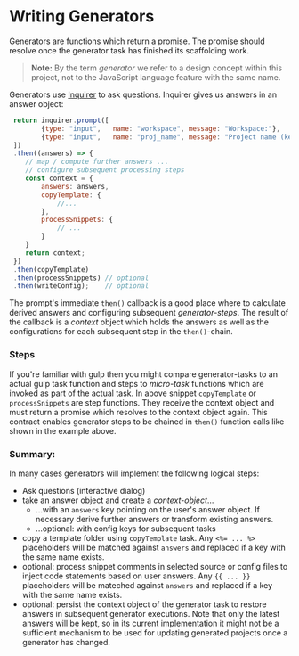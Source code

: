 # Writing Generators

Generators are functions which return a promise. The
promise should resolve once the generator task has finished its scaffolding work.

> **Note:** By the term *generator* we refer to a design concept within this project,
not to the JavaScript language feature with the same name.

Generators use [Inquirer](https://github.com/SBoudrias/Inquirer.js) to ask
questions. Inquirer gives us answers in an answer object:

```javascript
 return inquirer.prompt([
        {type: "input",   name: "workspace", message: "Workspace:"},
        {type: "input",   name: "proj_name", message: "Project name (kebab-case):"},
 ])
 .then((answers) => {
    // map / compute further answers ...
    // configure subsequent processing steps
    const context = {
        answers: answers,
        copyTemplate: {
            //...
        },
        processSnippets: {
            // ...
        }
    }
    return context;
 })
 .then(copyTemplate)
 .then(processSnippets) // optional
 .then(writeConfig);    // optional
```

The prompt's immediate `then()` callback is a good place where to calculate
derived answers and configuring subsequent *generator-steps*. The result of the
callback is a *context* object which holds the answers as well as the
configurations for each subsequent step in the `then()`-chain.

### Steps

If you're familiar with gulp then you might compare generator-tasks to an actual
gulp task function and steps to *micro-task* functions which are invoked as part
of the actual task. In above snippet `copyTemplate` or `processSnippets` are
step functions. They receive the context object and must return a promise which
resolves to the context object again. This contract enables generator steps
to be chained in `then()` function calls like shown in the example above.

### Summary:

In many cases generators will implement the following logical steps:

- Ask questions (interactive dialog)
- take an answer object and create a *context-object*...
    - ...with an `answers` key pointing on the user's answer object. If necessary derive further answers or transform existing answers.
    - ...optional: with config keys for subsequent tasks
- copy a template folder using `copyTemplate` task. Any `<%= ... %>` placeholders will be matched against `answers` and replaced if a key with the same name exists.
- optional: process snippet comments in selected source or config files to inject code statements based on user answers. Any `{{ ... }}` placeholders will be mateched against `answers` and replaced if a key with the same name exists.
- optional: persist the context object of the generator task to restore answers in subsequent generator executions. Note that only the latest answers will be kept, so in its current implementation it might not be a sufficient mechanism to be used for updating generated projects once a generator has changed.

